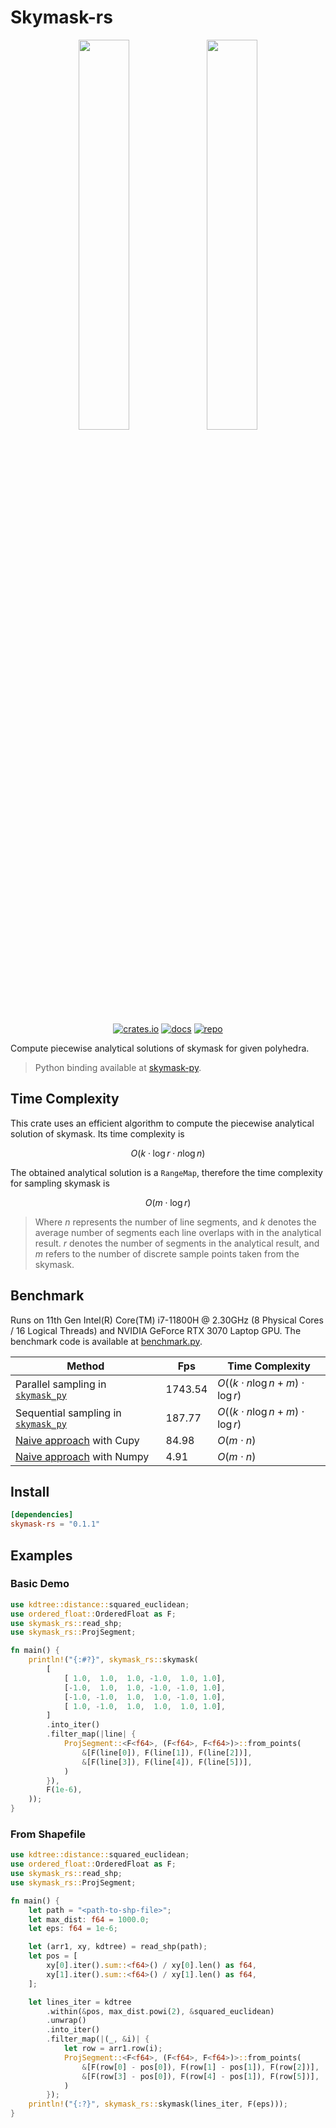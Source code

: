 # Skymask-rs

<p align="center">
    <img src="https://github.com/user-attachments/assets/74c77624-0aca-444f-b1c0-8dad03d7821c" width="40%"/>
    <img src="https://github.com/user-attachments/assets/c3aa06ec-6e9b-4468-bd60-18f1b68af931" width="40%"/>
</p>
<p align="center">
    <a href="https://crates.io/crates/skymask-rs"><img src="https://img.shields.io/crates/v/skymask-rs" alt="crates.io"></a>
    <a href="https://docs.rs/skymask-rs/"><img src="https://docs.rs/skymask-rs/badge.svg" alt="docs"></a>
    <a href="https://github.com/HellOwhatAs/skymask-rs/"><img src="https://img.shields.io/github/repo-size/HellOwhatAs/skymask-rs" alt="repo"></a>
</p>


Compute piecewise analytical solutions of skymask for given polyhedra.
> Python binding available at [skymask-py](https://github.com/HellOwhatAs/skymask-py).

## Time Complexity
This crate uses an efficient algorithm to compute the piecewise analytical solution of skymask. Its time complexity is  

$$ O(k \cdot \log r \cdot n \log n) $$  

The obtained analytical solution is a `RangeMap`, therefore the time complexity for sampling skymask is  

$$ O(m \cdot \log r) $$  

> Where $n$ represents the number of line segments, and $k$ denotes the average number of segments each line overlaps with in the analytical result.
> $r$ denotes the number of segments in the analytical result, and $m$ refers to the number of discrete sample points taken from the skymask.  

## Benchmark
Runs on 11th Gen Intel(R) Core(TM) i7-11800H @ 2.30GHz (8 Physical Cores / 16 Logical Threads) and NVIDIA GeForce RTX 3070 Laptop GPU.
The benchmark code is available at [benchmark.py](https://github.com/HellOwhatAs/Skymask/blob/main/benchmark.py).

|Method|Fps|Time Complexity|
|-|-|-|
|Parallel sampling in [`skymask_py`](https://github.com/HellOwhatAs/skymask-py)|1743.54|$O((k \cdot n \log n + m) \cdot \log r)$|
|Sequential sampling in [`skymask_py`](https://github.com/HellOwhatAs/skymask-py)|187.77|$O((k \cdot n \log n + m) \cdot \log r)$|
|[Naive approach](https://github.com/HellOwhatAs/Skymask/blob/main/skymask.py) with Cupy|84.98|$O(m \cdot n)$|
|[Naive approach](https://github.com/HellOwhatAs/Skymask/blob/main/skymask.py) with Numpy|4.91|$O(m \cdot n)$|

## Install
```toml
[dependencies]
skymask-rs = "0.1.1"
```

## Examples
### Basic Demo
```rust
use kdtree::distance::squared_euclidean;
use ordered_float::OrderedFloat as F;
use skymask_rs::read_shp;
use skymask_rs::ProjSegment;

fn main() {
    println!("{:#?}", skymask_rs::skymask(
        [
            [ 1.0,  1.0,  1.0, -1.0,  1.0, 1.0],
            [-1.0,  1.0,  1.0, -1.0, -1.0, 1.0],
            [-1.0, -1.0,  1.0,  1.0, -1.0, 1.0],
            [ 1.0, -1.0,  1.0,  1.0,  1.0, 1.0],
        ]
        .into_iter()
        .filter_map(|line| {
            ProjSegment::<F<f64>, (F<f64>, F<f64>)>::from_points(
                &[F(line[0]), F(line[1]), F(line[2])],
                &[F(line[3]), F(line[4]), F(line[5])],
            )
        }),
        F(1e-6),
    ));
}
```

### From Shapefile
```rust
use kdtree::distance::squared_euclidean;
use ordered_float::OrderedFloat as F;
use skymask_rs::read_shp;
use skymask_rs::ProjSegment;

fn main() {
    let path = "<path-to-shp-file>";
    let max_dist: f64 = 1000.0;
    let eps: f64 = 1e-6;

    let (arr1, xy, kdtree) = read_shp(path);
    let pos = [
        xy[0].iter().sum::<f64>() / xy[0].len() as f64,
        xy[1].iter().sum::<f64>() / xy[1].len() as f64,
    ];

    let lines_iter = kdtree
        .within(&pos, max_dist.powi(2), &squared_euclidean)
        .unwrap()
        .into_iter()
        .filter_map(|(_, &i)| {
            let row = arr1.row(i);
            ProjSegment::<F<f64>, (F<f64>, F<f64>)>::from_points(
                &[F(row[0] - pos[0]), F(row[1] - pos[1]), F(row[2])],
                &[F(row[3] - pos[0]), F(row[4] - pos[1]), F(row[5])],
            )
        });
    println!("{:?}", skymask_rs::skymask(lines_iter, F(eps)));
}
```
